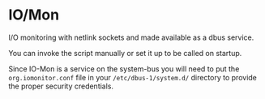 IO/Mon
====

I/O monitoring with netlink sockets and made available as a dbus service.

You can invoke the script manually or set it up to be called on startup.


Since IO-Mon is a service on the system-bus you will need to put the 
`org.iomonitor.conf` file in your `/etc/dbus-1/system.d/` directory to provide 
the proper security credentials.

